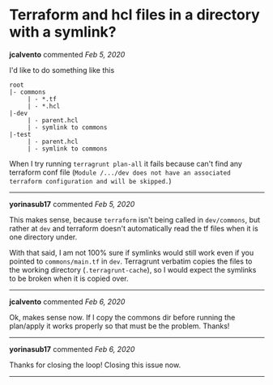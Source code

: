 # Terraform and hcl files in a directory with a symlink?

**jcalvento** commented *Feb 5, 2020*

I'd like to do something like this
```
root
|- commons
     | - *.tf
     | - *.hcl
|-dev
     | - parent.hcl
     | - symlink to commons
|-test
     | - parent.hcl
     | - symlink to commons
```
When I try running `terragrunt plan-all` it fails because can't find any terraform conf file (`Module /.../dev does not have an associated terraform configuration and will be skipped.`)
<br />
***


**yorinasub17** commented *Feb 5, 2020*

This makes sense, because `terraform` isn't being called in `dev/commons`, but rather at `dev` and terraform doesn't automatically read the tf files when it is one directory under.

With that said, I am not 100% sure if symlinks would still work even if you pointed to `commons/main.tf` in `dev`. Terragrunt verbatim copies the files to the working directory (`.terragrunt-cache`), so I would expect the symlinks to be broken when it is copied over.
***

**jcalvento** commented *Feb 6, 2020*

Ok, makes sense now. If I copy the commons dir before running the plan/apply it works properly so that must be the problem. Thanks!
***

**yorinasub17** commented *Feb 6, 2020*

Thanks for closing the loop! Closing this issue now.
***

